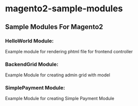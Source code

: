 # magento2-sample-modules
## Sample Modules For Magento2
### HelloWorld Module:
Example module for rendering phtml file for frontend controller
### BackendGrid Module:
Example Module for creating admin grid with model
### SimplePayment Module:
Example Module for creating Simple Payment Module
